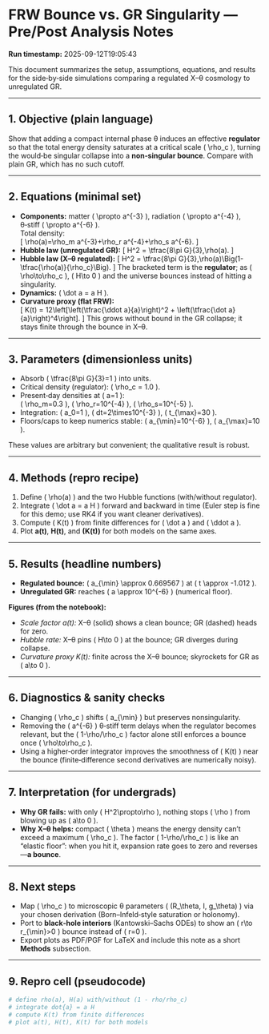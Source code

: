 # FRW Bounce vs. GR Singularity — Pre/Post Analysis Notes

**Run timestamp:** 2025-09-12T19:05:43  


This document summarizes the setup, assumptions, equations, and results for the
side‑by‑side simulations comparing a regulated X–θ cosmology to unregulated GR.

---

## 1. Objective (plain language)
Show that adding a compact internal phase θ induces an effective **regulator**
so that the total energy density saturates at a critical scale \( \rho_c \),
turning the would‑be singular collapse into a **non‑singular bounce**.
Compare with plain GR, which has no such cutoff.

---

## 2. Equations (minimal set)
- **Components:** matter \( \propto a^{-3} \), radiation \( \propto a^{-4} \),
  θ‑stiff \( \propto a^{-6} \).  
  Total density:  
  \[
  \rho(a)=\rho_m a^{-3}+\rho_r a^{-4}+\rho_s a^{-6}.
  \]
- **Hubble law (unregulated GR):**
  \[
  H^2 = \tfrac{8\pi G}{3}\,\rho(a).
  \]
- **Hubble law (X–θ regulated):**
  \[
  H^2 = \tfrac{8\pi G}{3}\,\rho(a)\Big(1-\tfrac{\rho(a)}{\rho_c}\Big).
  \]
  The bracketed term is the **regulator**; as \( \rho\to\rho_c \), \( H\to 0 \) and the
  universe bounces instead of hitting a singularity.
- **Dynamics:** \( \dot a = a H \).
- **Curvature proxy (flat FRW):**  
  \[
  K(t) = 12\left[\left(\tfrac{\ddot a}{a}\right)^2 + \left(\tfrac{\dot a}{a}\right)^4\right].
  \]
  This grows without bound in the GR collapse; it stays finite through the
  bounce in X–θ.

---

## 3. Parameters (dimensionless units)

- Absorb \( \tfrac{8\pi G}{3}=1 \) into units.  
- Critical density (regulator): \( \rho_c = 1.0 \).  
- Present‑day densities at \( a=1 \):  
  \( \rho_m=0.3 \), \( \rho_r=10^{-4} \), \( \rho_s=10^{-5} \).  
- Integration: \( a_0=1 \), \( dt=2\times10^{-3} \), \( t_{\max}=30 \).  
- Floors/caps to keep numerics stable: \( a_{\min}=10^{-6} \), \( a_{\max}=10 \).

These values are arbitrary but convenient; the qualitative result is robust.

---

## 4. Methods (repro recipe)
1. Define \( \rho(a) \) and the two Hubble functions (with/without regulator).
2. Integrate \( \dot a = a H \) forward and backward in time (Euler step is fine
   for this demo; use RK4 if you want cleaner derivatives).
3. Compute \( K(t) \) from finite differences for \( \dot a \) and \( \ddot a \).
4. Plot **a(t)**, **H(t)**, and **\(K(t)\)** for both models on the same axes.

---

## 5. Results (headline numbers)

- **Regulated bounce:** \( a_{\min} \approx 0.669567 \) at \( t \approx -1.012 \).  
- **Unregulated GR:** reaches \( a \approx 10^{-6} \) (numerical floor).

**Figures (from the notebook):**
- *Scale factor a(t):* X–θ (solid) shows a clean bounce; GR (dashed) heads for zero.  
- *Hubble rate:* X–θ pins \( H\to 0 \) at the bounce; GR diverges during collapse.  
- *Curvature proxy K(t):* finite across the X–θ bounce; skyrockets for GR as \( a\to 0 \).

---

## 6. Diagnostics & sanity checks
- Changing \( \rho_c \) shifts \( a_{\min} \) but preserves nonsingularity.  
- Removing the \( a^{-6} \) θ‑stiff term delays when the regulator becomes relevant,
  but the \( 1-\rho/\rho_c \) factor alone still enforces a bounce once \( \rho\to\rho_c \).
- Using a higher‑order integrator improves the smoothness of \( K(t) \) near the bounce
  (finite‑difference second derivatives are numerically noisy).

---

## 7. Interpretation (for undergrads)
- **Why GR fails:** with only \( H^2\propto\rho \), nothing stops \( \rho \) from
  blowing up as \( a\to 0 \).  
- **Why X–θ helps:** compact \( \theta \) means the energy density can’t exceed
  a maximum \( \rho_c \). The factor \( 1-\rho/\rho_c \) is like an “elastic floor”:
  when you hit it, expansion rate goes to zero and reverses—**a bounce**.

---

## 8. Next steps
- Map \( \rho_c \) to microscopic θ parameters \( (R_\theta, I, g_\theta) \) via your
  chosen derivation (Born–Infeld‑style saturation or holonomy).  
- Port to **black‑hole interiors** (Kantowski–Sachs ODEs) to show an
  \( r\to r_{\min}>0 \) bounce instead of \( r=0 \).  
- Export plots as PDF/PGF for LaTeX and include this note as a short
  **Methods** subsection.

---

## 9. Repro cell (pseudocode)
```python
# define rho(a), H(a) with/without (1 - rho/rho_c)
# integrate dot{a} = a H
# compute K(t) from finite differences
# plot a(t), H(t), K(t) for both models
```
